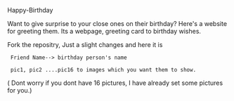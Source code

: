 Happy-Birthday

Want to give surprise to your close ones on their birthday? Here's a website for greeting them.
Its a webpage, greeting card to birthday wishes. 

Fork the repositry, Just a slight changes and here it is
     
     Friend Name--> birthday person's name
     
     pic1, pic2 ....pic16 to images which you want them to show.
     
( Dont worry if you dont have 16 pictures, I have already set some pictures for you.)
